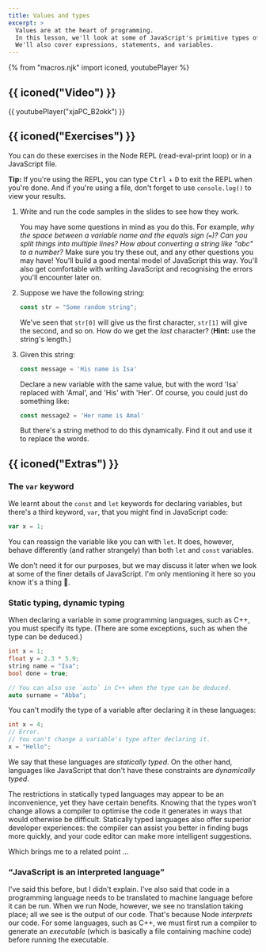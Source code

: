 ```yaml
---
title: Values and types
excerpt: >
  Values are at the heart of programming.
  In this lesson, we'll look at some of JavaScript's primitive types of values and how to manipulate them.
  We'll also cover expressions, statements, and variables.
---
```


{% from "macros.njk" import iconed, youtubePlayer %}

## {{ iconed("Video") }}

{{ youtubePlayer("xjaPC_B2okk") }}

## {{ iconed("Exercises") }}

You can do these exercises in the Node REPL (read-eval-print loop) or in a JavaScript file.

<aside>

**Tip:** If you're using the REPL, you can type <kbd>Ctrl</kbd> + <kbd>D</kbd> to exit the REPL when you're done. And if you're using a file, don't forget to use `console.log()` to view your results.

</aside>

1. Write and run the code samples in the slides to see how they work.

   You may have some questions in mind as you do this. For example, _why the space between a variable name and the equals sign (`=`)? Can you split things into multiple lines? How about converting a string like "abc" to a number?_ Make sure you try these out, and any other questions you may have! You'll build a good mental model of JavaScript this way. You'll also get comfortable with writing JavaScript and recognising the errors you'll encounter later on.

1. Suppose we have the following string:
   ```js
   const str = "Some random string";
   ```
   We've seen that `str[0]` will give us the first character, `str[1]` will give the second, and so on. How do we get the _last_ character?
   (**Hint:** use the string's length.)

1. Given this string:
    ```js
    const message = 'His name is Isa'
    ```
    Declare a new variable with the same value, but with the word 'Isa' replaced with 'Amal', and 'His' with 'Her'. Of course, you could just do something like:
    ```js
    const message2 = 'Her name is Amal'
    ```
     But there's a string method to do this dynamically. Find it out and use it to replace the words.

## {{ iconed("Extras") }}

### The `var` keyword

We learnt about the `const` and `let` keywords for declaring variables, but there's a third keyword, `var`, that you might find in JavaScript code:

```js
var x = 1;
```

You can reassign the variable like you can with `let`. It does, however, behave differently (and rather strangely) than both `let` and `const` variables.

We don't need it for our purposes, but we may discuss it later when we look at some of the finer details of JavaScript. I'm only mentioning it here so you know it's a thing 🙂.

### Static typing, dynamic typing

When declaring a variable in some programming languages, such as C++, you must specify its type. (There are some exceptions, such as when the type can be deduced.)

```c++
int x = 1;
float y = 2.3 * 5.9;
string name = "Isa";
bool done = true;

// You can also use `auto` in C++ when the type can be deduced.
auto surname = "Abba";
```

You can't modify the type of a variable after declaring it in these languages:

```c++
int x = 4;
// Error.
// You can't change a variable's type after declaring it.
x = "Hello";
```

We say that these languages are _statically typed_. On the other hand, languages like JavaScript that don't have these constraints are _dynamically typed_.

The restrictions in statically typed languages may appear to be an inconvenience, yet they have certain benefits. Knowing that the types won't change allows a compiler to optimise the code it generates in ways that would otherwise be difficult. Statically typed languages also offer superior developer experiences: the compiler can assist you better in finding bugs more quickly, and your code editor can make more intelligent suggestions.

Which brings me to a related point &hellip;

### <q>JavaScript is an interpreted language</q>

I've said this before, but I didn't explain. I've also said that code in a programming language needs to be translated to machine language before it can be run. When we run Node, however, we see no translation taking place; all we see is the output of our code. That's because Node _interprets_ our code. For some languages, such as C++, we must first run a compiler to generate an _executable_ (which is basically a file containing machine code) before running the executable.
